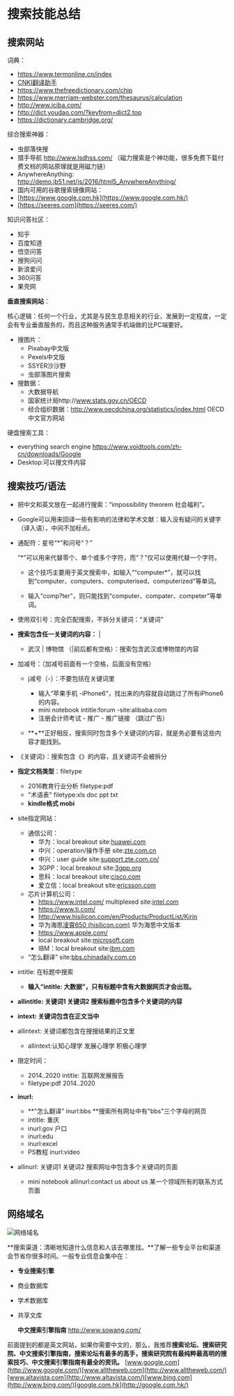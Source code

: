 # 搜索技能总结

## 搜索网站

词典： 

- https://www.termonline.cn/index
- [CNKI翻译助手](https://dict.cnki.net/index)
- https://www.thefreedictionary.com/chip
- https://www.merriam-webster.com/thesaurus/calculation
- http://www.iciba.com/
- http://dict.youdao.com/?keyfrom=dict2.top
- https://dictionary.cambridge.org/

综合搜索神器：

- 虫部落快搜
- 猎手导航 http://www.lsdhss.com/ （磁力搜索是个神功能，很多免费下载付费文档的网站原理就是用磁力链）
- AnywhereAnything: http://demo.jb51.net/js/2016/html5_AnywhereAnything/
- 国内可用的谷歌搜索镜像网站：
- [https://www.google.com.hk](https://www.google.com.hk/)
- [https://seeres.com](https://seeres.com/)

知识问答社区：

- 知乎
- 百度知道
- 悟空问答
- 搜狗问问
- 新浪爱问
- 360问答
- 果壳网

**垂直搜索网站**：

核心逻辑：任何一个行业，尤其是与民生息息相关的行业，发展到一定程度，一定会有专业垂直服务的，而且这种服务通常手机端做的比PC端要好。

- 搜图片：
  - Pixabay中文版
  - Pexels中文版
  - SSYER沙沙野
  - 虫部落图片搜索
- 搜数据：
  - 大数据导航
  - 国家统计局http://www.stats.gov.cn/OECD
  - 经合组织数据：http://www.oecdchina.org/statistics/index.html OECD中文官方网站

硬盘搜索工具：

- everything search engine https://www.voidtools.com/zh-cn/downloads/Google 
- Desktop:可以搜文件内容

## 搜索技巧/语法

* 把中文和英文放在一起进行搜索：“impossibility theorem 社会福利”。

* Google可以用来回译一些有影响的法律和学术文献：输入没有疑问的关键字（译入语），中间不加标点。

* 通配符：星号“*”和问号“？”

  “*”可以用来代替零个、单个或多个字符，而“？”仅可以使用代替一个字符。

  * 这个技巧主要用于英文搜索中，如输入““computer*”，就可以找到“computer、computers、computerised、computerized”等单词。

  * 输入“comp?ter”，则只能找到“computer、compater、competer”等单词。

- 使用双引号：完全匹配搜索，不拆分关键词：“关键词”


* **搜索包含任一关键词的内容：** |
  * 武汉 | 博物馆 （|前后都有空格）：搜索包含武汉或博物馆的内容

* 加减号：（加减号前面有一个空格，后面没有空格）
  * j减号（-）：不要包括在关键词里
    * 输入“苹果手机 -iPhone6”，找出来的内容就自动跳过了所有iPhone6的内容。
    * mini notebook intitle:forum -site:alibaba.com
    * 注册会计师考试 - 推广 - 推广链接  （跳过广告）

  * **+**正好相反，搜索同时包含多个关键词的内容，就是务必要有这些内容才能找到。

* 《关键词》：搜索包含《》的内容，且关键词不会被拆分

* **指定文档类型**：filetype
  * 2016教育行业分析 filetype:pdf
  * "术语表" filetype:xls  doc ppt txt 
  * **kindle格式 mobi**

* site指定网站：
  * 通信公司：
    * 华为：local breakout site:[huawei.com](http://www.huawei.com/)
    * 中兴：operation/操作手册 site:[zte.com.cn](http://zte.com.cn/) 
    * 中兴：user guide site:[support.zte.com.cn/](http://support.zte.com.cn/)
    * 3GPP：local breakout site:[3gpp.org](http://3gpp.org/)
    * 思科：local breakout site:[cisco.com](http://www.cisco.com/)
    * 爱立信：local breakout site:[ericsson.com](http://www.ericsson.com/)
  * 芯片计算机公司：
    * https://www.intel.com/   multiplexed site:[intel.com](http://www.intel.com/)  
    * https://www.ti.com/
    * http://www.hisilicon.com/en/Products/ProductList/Kirin  
    * 华为海思[凌霄650 (hisilicon.com)](https://www.hisilicon.com/cn/products/Gigahome/Gigahome-650) 华为海思中文版本
    * https://www.apple.com/
    * local breakout site:[microsoft.com](http://www.microsoft.com/)
    * IBM：local breakout site:[ibm.com](http://www.ibm.com/)
  * “怎么翻译” site:[bbs.chinadaily.com.cn](http://bbs.chinadaily.com.cn/) 

* intitle: 在标题中搜索
  * **输入“intitle: 大数据”，只有标题中含有大数据网页才会出现。**

* **allintitle: 关键词1 关键词2  搜索标题中包含多个关键词的内容**

* **intext: 关键词包含在正文当中**

* allintext: 关键词都包含在搜搜结果的正文里
  * allintext:认知心理学 发展心理学 积极心理学

* 限定时间：
  * 2014..2020 intitle: 互联网发展报告 
  * filetype:pdf 2014..2020

* **inurl:**
  * **"怎么翻译" inurl:bbs **搜索所有网址中有"bbs"三个字母的网页
  * intitle: 重庆 
  * inurl:gov   户口 
  * inurl:edu
  * inurl:excel
  * PS教程 inurl:video
* allinurl: 关键词1 关键词2 搜索网址中包含多个关键词的页面
  * mini notebook allinurl:contact us  about us 某一个领域所有的联系方式页面



## **网络域名**

![网络域名](https://i.loli.net/2021/08/03/sN3Pr7xeFqpDE1Y.png)



**搜索渠道：清晰地知道什么信息和人该去哪里找。**了解一些专业平台和渠道会节省你很多时间。一般专业信息会集中在：

- **专业搜索引擎**

- 商业数据库

- 学术数据库

- 共享文库

  

   **中文搜索引擎指南** http://www.sowang.com/

前面提到的都是英文网站，如果你需要中文的，那么，我推荐**搜索论坛、搜索研究院、中文搜索引擎指南，搜索论坛有最多的高手，搜索研究院有最纯粹最高明的搜索技巧、中文搜索引擎指南有最全的资讯。**
[www.google.com](http://www.google.com/)[www.alltheweb.com](http://www.alltheweb.com/)[www.altavista.com](http://www.altavista.com/)[www.bing.com](http://www.bing.com/)[google.com.hk](http://google.com.hk/)  

